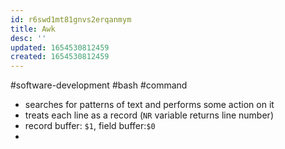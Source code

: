 ```yaml
---
id: r6swd1mt81gnvs2erqanmym
title: Awk
desc: ''
updated: 1654530812459
created: 1654530812459
---
```

#software-development #bash #command

- searches for patterns of text and performs some action on it
- treats each line as a record (`NR` variable returns line number)
- record buffer: `$1`, field buffer:`$0`
- 
